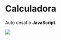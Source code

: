 # Calculadora

Auto desafio **JavaScript**.

[![](https://github.com/patriciafelixx/calculator-js/tree/master/src/demo.png)](https://github.com/patriciafelixx/calculator-js)